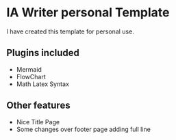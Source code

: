 # IA Writer personal Template
I have created this template for personal use.

## Plugins included
- Mermaid
- FlowChart
- Math Latex Syntax

## Other features
- Nice Title Page
- Some changes over footer page adding full line
